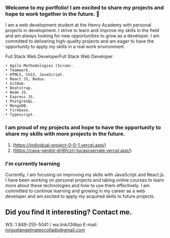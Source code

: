 ### Welcome to my portfolio! I am excited to share my projects and hope to work together in the future. 👋

I am a web development student at the Henry Academy with personal projects in development. I strive to learn and improve my skills in the field and am always looking for new opportunities to grow as a developer. I am committed to delivering high-quality projects and am eager to have the opportunity to apply my skills in a real work environment.

Full Stack Web DeveloperFull Stack Web Developer
```
• Agile Methodologies (Scrum). 
• Teamwork.
• HTML5, CSS3, JavaScript. 
• React JS, Redux. 
• GitHub. 
• Bootstrap. 
• Node JS. 
• Express JS. 
• PostgreSQL. 
• MongoDB.
• Firebase.
• Typescript.
```
### I am proud of my projects and hope to have the opportunity to share my skills with more projects in the future.
1. (https://individual-project-0-0-1.vercel.app/)
2. (https://cava-verdot-drl6fczrl-lucascserrate.vercel.app/)

### I'm currently learning

Currently, I am focusing on improving my skills with JavaScript and React.js. I have been working on personal projects and taking online courses to learn more about these technologies and how to use them effectively. I am committed to continue learning and growing in my career as a web developer and am excited to apply my acquired skills to future projects.

 ## Did you find it interesting? Contact me.
 
 WS: 1 849-255-5041 / wa.link/l3i8qo
 E-mail: miguelangelmateocollado@gmail.com

<!--
**MiguelMateoCollado/MiguelMateoCollado** is a ✨ _special_ ✨ repository because its `README.md` (this file) appears on your GitHub profile.

Here are some ideas to get you started:

- 🔭 I’m currently working on ...
- 🌱 I’m currently learning ...
- 👯 I’m looking to collaborate on ...
- 🤔 I’m looking for help with ...
- 💬 Ask me about ...
- 📫 How to reach me: ...
- 😄 Pronouns: ...
- ⚡ Fun fact: ...
-->
